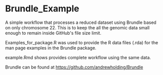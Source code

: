 # Brundle_Example

A simple workflow that processes a reduced dataset using Brundle based on only
chromosome 22. This is to keep the all the genomic data small enough to remain 
inside GitHub's file size limit.

Examples_for_package.R was used to provide the R data files (.rda) for the
man page examples in the Brundle package.

example.Rmd shows provides complete workflow using the same data.


Brundle can be found at https://github.com/andrewholding/Brundle

